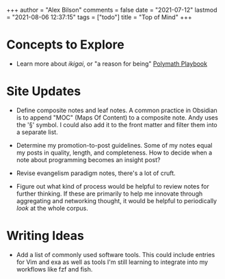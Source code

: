 +++
author = "Alex Bilson"
comments = false
date = "2021-07-12"
lastmod = "2021-08-06 12:37:15"
tags = ["todo"]
title = "Top of Mind"
+++

# Concepts to Explore

- Learn more about _ikigai_, or "a reason for being" [Polymath Playbook](https://salman.io/blog/polymath-playbook/)

# Site Updates

- Define composite notes and leaf notes. A common practice in Obsidian is to append "MOC" (Maps Of Content) to a composite note. Andy uses the '§' symbol. I could also add it to the front matter and filter them into a separate list.

- Determine my promotion-to-post guidelines. Some of my notes equal my posts in quality, length, and completeness. How to decide when a note about programming becomes an insight post?

- Revise evangelism paradigm notes, there's a lot of cruft.

- Figure out what kind of process would be helpful to review notes for further thinking. If these are primarily to help me innovate through aggregating and networking thought, it would be helpful to periodically _look_ at the whole corpus.

# Writing Ideas

- Add a list of commonly used software tools. This could include entries for Vim and exa as well as tools I'm still learning to integrate into my workflows like fzf and fish.
